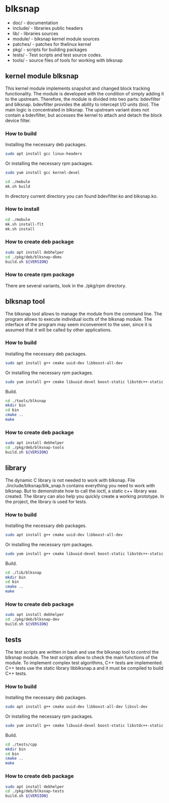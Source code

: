 # blksnap

* doc/ - documentation
* include/ - libraries public headers
* lib/ - libraries sources
* module/ - blksnap kernel module sources
* patches/ - patches for thelinux kernel
* pkg/ - scripts for building packages
* tests/ - Test scripts and test source codes.
* tools/ - source files of tools for working with blksnap

## kernel module blksnap
This kernel module implements snapshot and changed block tracking functionality.
The module is developed with the condition of simply adding it to the upstream.
Therefore, the module is divided into two parts: bdevfilter and blksnap.
bdevfilter provides the ability to intercept I/O units (bio). The main logic
is concentrated in blksnap. The upstream variant does not contain a bdevfilter,
but accesses the kernel to attach and detach the block device filter.

### How to build
Installing the necessary deb packages.
``` bash
sudo apt install gcc linux-headers
```
Or installing the necessary rpm packages.
``` bash
sudo yum install gcc kernel-devel
```
``` bash
cd ./mobule
mk.sh build
```
In directory current directory you can found bdevfilter.ko and blksnap.ko.

### How to install
``` bash
cd ./mobule
mk.sh install-flt
mk.sh install
```
### How to create deb package
``` bash
sudo apt install debhelper
cd ./pkg/deb/blksnap-dkms
build.sh ${VERSION}
```
### How to create rpm package
There are several variants, look in the ./pkg/rpm directory.

## blksnap tool
The blksnap tool allows to manage the module from the command line.
The program allows to execute individual ioctls of the blksnap module.
The interface of the program may seem inconvenient to the user,
since it is assumed that it will be called by other applications.
### How to build
Installing the necessary deb packages.
``` bash
sudo apt install g++ cmake uuid-dev libboost-all-dev
```
Or installing the necessary rpm packages.
``` bash
sudo yum install g++ cmake libuuid-devel boost-static libstdc++-static
```
Build.
``` bash
cd ./tools/blksnap
mkdir bin
cd bin
cmake ..
make
```

### How to create deb package
``` bash
sudo apt install debhelper
cd ./pkg/deb/blksnap-tools
build.sh ${VERSION}
```

## library
The dynamic C library is not needed to work with blksnap. File
./include/blksnap/blk_snap.h contains everything you need to work with blksnap.
But to demonstrate how to call the ioctl, a static c++ library was created.
The library can also help you quickly create a working prototype.
In the project, the library is used for tests.
### How to build
Installing the necessary deb packages.
``` bash
sudo apt install g++ cmake uuid-dev libboost-all-dev
```
Or installing the necessary rpm packages.
``` bash
sudo yum install g++ cmake libuuid-devel boost-static libstdc++-static
```
Build.
``` bash
cd ./lib/blksnap
mkdir bin
cd bin
cmake ..
make
```
### How to create deb package
``` bash
sudo apt install debhelper
cd ./pkg/deb/blksnap-dev
build.sh ${VERSION}
```

## tests
The test scripts are written in bash and use the blksnap tool to control
the blksnap module. The test scripts allow to check the main functions of
the module. To implement complex test algorithms, С++ tests are implemented.
C++ tests use the static library libblksnap.a and it must be compiled to
build С++ tests.
### How to build
Installing the necessary deb packages.
``` bash
sudo apt install g++ cmake uuid-dev libboost-all-dev libssl-dev
```
Or installing the necessary rpm packages.
``` bash
sudo yum install g++ cmake libuuid-devel boost-static libstdc++-static openssl-static
```
Build.
``` bash
cd ./tests/cpp
mkdir bin
cd bin
cmake ..
make
```
### How to create deb package
``` bash
sudo apt install debhelper
cd ./pkg/deb/blksnap-tests
build.sh ${VERSION}
```
